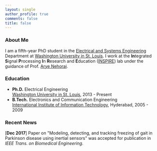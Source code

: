 ```yaml
---
layout: single
author_profile: true
comments: false
title: false
---
```


### About Me
I am a fifth-year PhD student in the [Electrical and Systems Engineering](http://ese.wustl.edu/) Department at [Washington University in St. Louis](http://wustl.edu). I work at the **In**tegrated **S**ignal **P**rocessing **I**n **R**esearch and **E**ducation ([INSPIRE](https://www.ese.wustl.edu/~nehorai/lab.html)) lab under the guidance of Prof. [Arye Nehorai](https://www.ese.wustl.edu/~nehorai/index.html).

### Education
* **Ph.D.** Electrical Engineering  
  [Washington University in St. Louis](http://wustl.edu), 2013 - Present
* **B.Tech.** Electronics and Communication Engineering  
  [International Institute of Information Technology](https://www.iiit.ac.in/), Hyderabad, 2005 - 2009  

### Recent News
[**Dec 2017**] Paper on "Modeling, detecting, and tracking freezing of gait in Parkinson disease using inertial sensors" was accepted for publication in _IEEE Trans. on Biomedical Engineering_. 